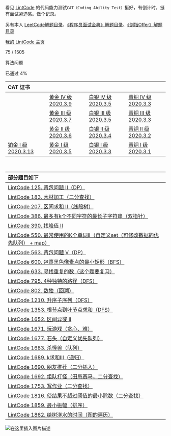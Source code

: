看见 [LintCode](https://www.lintcode.com/) 的代码能力测试`CAT（Coding Ability Test）`挺好，有倒计时，挺有面试紧迫感。做个记录。

另有本人  [LeetCode解题目录](https://michael.blog.csdn.net/article/details/100577842)、[《程序员面试金典》解题目录](https://blog.csdn.net/qq_21201267/article/details/104306869)、[《剑指Offer》解题目录](https://blog.csdn.net/qq_21201267/article/details/104271963)

[我的 LintCode 主页](https://www.lintcode.com/user/kobe24o)

75 / 1505

算法问题

已通过 4%

 

| CAT 证书                                                     |                                                              |                                                              |                                                              |
|:------------------------------------------------------------ | :----------------------------------------------------------- | :----------------------------------------------------------- | :----------------------------------------------------------- |
|                                                              | [黄金 IV 级    2020.3.9](https://www.lintcode.com/cat/certificate/15049/230074) | [白银 IV 级    2020.3.5](https://www.lintcode.com/cat/certificate/14954/230074) | [青铜 IV 级   2020.3.3](https://www.lintcode.com/cat/certificate/14915/230074) |
|                                                              | [黄金 III 级    2020.3.7](https://www.lintcode.com/cat/certificate/14998/230074) | [白银 III 级    2020.3.5](https://www.lintcode.com/cat/certificate/14952/230074) | [青铜 III 级     2020.3.3](https://www.lintcode.com/cat/certificate/14912/230074) |
|                                                              | [黄金 II 级    2020.3.6](https://www.lintcode.com/cat/certificate/14972/230074) | [白银 II 级    2020.3.4](https://www.lintcode.com/cat/certificate/14918/230074) | [青铜 II 级    2020.3.2](https://www.lintcode.com/cat/certificate/14884/230074) |
| [铂金 I 级    2020.3.13](https://www.lintcode.com/cat/certificate/15150/230074) | [黄金 I 级    2020.3.5](https://www.lintcode.com/cat/certificate/14962/230074) | [白银 I 级   2020.3.3](https://www.lintcode.com/cat/certificate/14916/230074) | [青铜 I 级     2020.3.1](https://www.lintcode.com/cat/certificate/14856/230074) |

​         

| 部分题目如下                                                 |
| :----------------------------------------------------------- |
| [LintCode 125. 背包问题 II（DP）](https://blog.csdn.net/qq_21201267/article/details/104720589) |
| [LintCode 183. 木材加工（二分查找）](https://michael.blog.csdn.net/article/details/104828329) |
| [LintCode 207. 区间求和 II（线段树）](https://michael.blog.csdn.net/article/details/104832791) |
| [LintCode 386. 最多有k个不同字符的最长子字符串（双指针）](https://michael.blog.csdn.net/article/details/104705588) |
| [LintCode 390. 找峰值 II](https://blog.csdn.net/qq_21201267/article/details/104800024) |
| [LintCode 550. 最常使用的K个单词II（自定义set（可修改数据的优先队列） + map）](https://michael.blog.csdn.net/article/details/104707698) |
| [LintCode 563. 背包问题 V（DP）](https://michael.blog.csdn.net/article/details/104752590) |
| [LintCode 600. 包裹黑色像素点的最小矩形（BFS）](https://michael.blog.csdn.net/article/details/104829039) |
| [LintCode 633. 寻找重复的数（这个题要复习）](https://michael.blog.csdn.net/article/details/104785764) |
| [LintCode 795. 4种独特的路径（DFS）](https://michael.blog.csdn.net/article/details/104920024) |
| [LintCode 802. 数独（回溯）](https://michael.blog.csdn.net/article/details/104944124) |
| [LintCode 1210. 升序子序列（DFS）](https://michael.blog.csdn.net/article/details/104923285) |
| [LintCode 1353. 根节点到叶节点求和（DFS）](https://michael.blog.csdn.net/article/details/104934589) |
| [LintCode 1652. 区间异或 II](https://michael.blog.csdn.net/article/details/104687019) |
| [LintCode 1671. 玩游戏（贪心、难）](https://michael.blog.csdn.net/article/details/104679807) |
| [LintCode 1677. 石头（自定义优先队列）](https://blog.csdn.net/qq_21201267/article/details/104719837) |
| [LintCode 1683. 杀怪兽（队列）](https://blog.csdn.net/qq_21201267/article/details/104718641) |
| [LintCode 1689. k求和III（递归）](https://michael.blog.csdn.net/article/details/104698470) |
| [LintCode 1690. 朋友推荐（二分插入）](https://michael.blog.csdn.net/article/details/104838218) |
| [LintCode 1692. 组队打怪（田忌赛马，二分查找）](https://michael.blog.csdn.net/article/details/104837096) |
| [LintCode 1753. 写作业（二分查找）](https://michael.blog.csdn.net/article/details/104678269) |
| [LintCode 1816. 使结果不超过阈值的最小除数（二分查找）](https://michael.blog.csdn.net/article/details/113527590) |
| [LintCode 1859. 最小振幅（排序）](https://michael.blog.csdn.net/article/details/105008584) |
| [LintCode 1862. 给树浇水的时间（图的遍历）](https://michael.blog.csdn.net/article/details/105007528) |

![在这里插入图片描述](https://img-blog.csdnimg.cn/20200303225215256.png?x-oss-process=image/watermark,type_ZmFuZ3poZW5naGVpdGk,shadow_10,text_aHR0cHM6Ly9ibG9nLmNzZG4ubmV0L3FxXzIxMjAxMjY3,size_16,color_FFFFFF,t_70)
